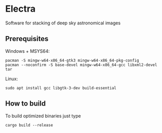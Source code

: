 # Electra
Software for stacking of deep sky astronomical images

## Prerequisites

Windows + MSYS64:

```
pacman -S mingw-w64-x86_64-gtk3 mingw-w64-x86_64-pkg-config
pacman --noconfirm -S base-devel mingw-w64-x86_64-gcc libxml2-devel tar
```
Linux:
```
sudo apt install gcc libgtk-3-dev build-essential
```

## How to build
To build optimized binaries just type
```
cargo build --release
```
